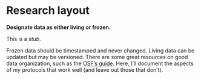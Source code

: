 # Research layout

**Designate data as either living or frozen.**

This is a _stub_.

Frozen data should be timestamped and never changed.
Living data can be updated but may be versioned.
There are some great resources on good data organization, such as the
[OSF’s guide](https://help.osf.io/hc/en-us/articles/360019738994-Organizing-files).
Here, I’ll document the aspects of my protocols that work well (and leave out those that don’t).
